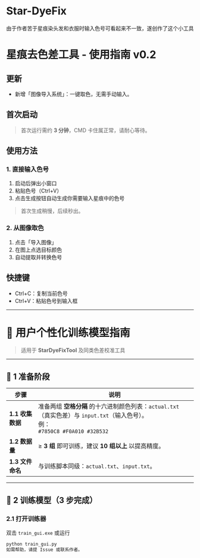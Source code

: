 # Star-DyeFix
由于作者苦于星痕染头发和衣服时输入色号可看起来不一致，遂创作了这个小工具
# 星痕去色差工具 - 使用指南 v0.2

## 更新
- 新增「图像导入系统」：一键取色，无需手动输入。

## 首次启动
> 首次运行需约 **3 分钟**，CMD 卡住属正常，请耐心等待。

## 使用方法

### 1. 直接输入色号
1. 启动后弹出小窗口  
2. 粘贴色号（Ctrl+V）  
3. 点击生成按钮自动生成你需要输入星痕中的色号  
> 首次生成稍慢，后续秒出。

### 2. 从图像取色
1. 点击「导入图像」  
2. 在图上点选目标颜色  
3. 自动提取并转换色号

## 快捷键
- Ctrl+C：复制当前色号  
- Ctrl+V：粘贴色号到输入框

---
# 🎯 用户个性化训练模型指南  
> 适用于 **StarDyeFixTool** 及同类色差校准工具

---

## 📌 1 准备阶段
| 步骤 | 说明 |
|---|---|
| **1.1 收集数据** | 准备两组 **空格分隔** 的十六进制颜色列表：`actual.txt`（真实色差）与 `input.txt`（输入色号）。<br>例：<br>`#7850C8 #F0A010 #32B532` |
| **1.2 数据量** | ≥ **3 组** 即可训练，建议 **10 组以上** 以提高精度。 |
| **1.3 文件命名** | 与训练脚本同级：`actual.txt`、`input.txt`。 |

---

## 📌 2 训练模型（3 步完成）
### 2.1 打开训练器  
双击 `train_gui.exe` 或运行  
```bash
python train_gui.py
如需帮助，请提 Issue 或联系作者。
